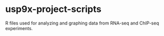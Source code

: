 # usp9x-project-scripts
R files used for analyzing and graphing data from RNA-seq and ChIP-seq experiments.
